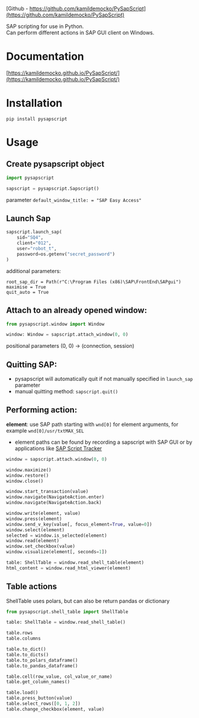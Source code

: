 [Github - https://github.com/kamildemocko/PySapScript](https://github.com/kamildemocko/PySapScript)

SAP scripting for use in Python.  
Can perform different actions in SAP GUI client on Windows.


# Documentation

[https://kamildemocko.github.io/PySapScript/](https://kamildemocko.github.io/PySapScript/)

# Installation

```pip
pip install pysapscript
```

# Usage

## Create pysapscript object

```python
import pysapscript

sapscript = pysapscript.Sapscript()
```

parameter `default_window_title: = "SAP Easy Access"`

## Launch Sap

```python
sapscript.launch_sap(
    sid="SQ4",
    client="012",
    user="robot_t",
    password=os.getenv("secret_password")
)
```

additional parameters:

`root_sap_dir = Path(r"C:\Program Files (x86)\SAP\FrontEnd\SAPgui")`  
`maximise = True`  
`quit_auto = True`

## Attach to an already opened window:

```python
from pysapscript.window import Window

window: Window = sapscript.attach_window(0, 0)
```

positional parameters (0, 0) -> (connection, session)

## Quitting SAP:

- pysapscript will automatically quit if not manually specified in `launch_sap` parameter
- manual quitting method: `sapscript.quit()`

## Performing action:

**element**: use SAP path starting with `wnd[0]` for element arguments, for example `wnd[0]/usr/txtMAX_SEL`  
- element paths can be found by recording a sapscript with SAP GUI or by applications like [SAP Script Tracker](https://tracker.stschnell.de/)

```python
window = sapscript.attach.window(0, 0)

window.maximize()
window.restore()
window.close()

window.start_transaction(value)
window.navigate(NavigateAction.enter)
window.navigate(NavigateAction.back)

window.write(element, value)
window.press(element)
window.send_v_key(value[, focus_element=True, value=0])
window.select(element)
selected = window.is_selected(element)
window.read(element)
window.set_checkbox(value)
window.visualize(element[, seconds=1])

table: ShellTable = window.read_shell_table(element)
html_content = window.read_html_viewer(element)
```

## Table actions

ShellTable uses polars, but can also be return pandas or dictionary

```python
from pysapscript.shell_table import ShellTable

table: ShellTable = window.read_shell_table()

table.rows
table.columns

table.to_dict()
table.to_dicts()
table.to_polars_dataframe()
table.to_pandas_dataframe()

table.cell(row_value, col_value_or_name)
table.get_column_names()

table.load()
table.press_button(value)
table.select_rows([0, 1, 2])
table.change_checkbox(element, value)
```
